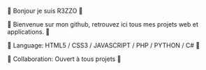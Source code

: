 🌱 Bonjour je suis R3ZZO 🌱

👋 Bienvenue sur mon github, retrouvez ici tous mes projets web et applications. 👋

👀 Language: HTML5 / CSS3 / JAVASCRIPT / PHP / PYTHON / C# 👀

💞️ Collaboration: Ouvert à tous projets 💞️


